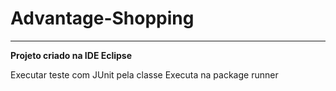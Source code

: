 # Advantage-Shopping
--------------------------

**Projeto criado na IDE Eclipse**

<p>Executar teste com JUnit pela classe Executa na package runner</p>
